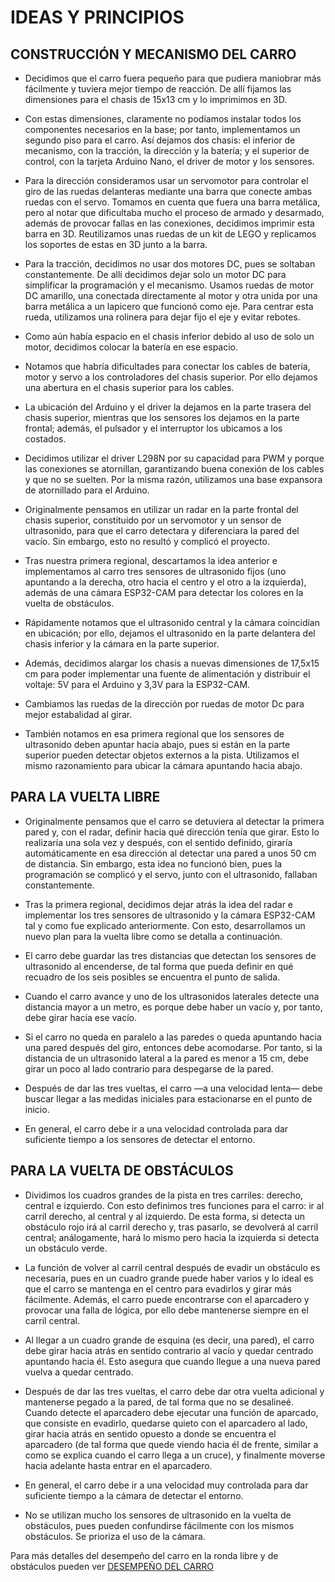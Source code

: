 # **IDEAS Y PRINCIPIOS**

##  **CONSTRUCCIÓN Y MECANISMO DEL CARRO**

- Decidimos que el carro fuera pequeño para que pudiera maniobrar más fácilmente y tuviera mejor tiempo de reacción. De allí fijamos las dimensiones para el chasis de 15x13 cm y lo imprimimos en 3D.

- Con estas dimensiones, claramente no podíamos instalar todos los componentes necesarios en la base; por tanto, implementamos un segundo piso para el carro. Así dejamos dos chasis: el inferior de mecanismo, con la tracción, la dirección y la batería; y el superior de control, con la tarjeta Arduino Nano, el driver de motor y los sensores.

- Para la dirección consideramos usar un servomotor para controlar el giro de las ruedas delanteras mediante una barra que conecte ambas ruedas con el servo. Tomamos en cuenta que fuera una barra metálica, pero al notar que dificultaba mucho el proceso de armado y desarmado, además de provocar fallas en las conexiones, decidimos imprimir esta barra en 3D. Reutilizamos unas ruedas de un kit de LEGO y replicamos los soportes de estas en 3D junto a la barra.

- Para la tracción, decidimos no usar dos motores DC, pues se soltaban constantemente. De allí decidimos dejar solo un motor DC para simplificar la programación y el mecanismo. Usamos ruedas de motor DC amarillo, una conectada directamente al motor y otra unida por una barra metálica a un lapicero que funcionó como eje. Para centrar esta rueda, utilizamos una rolinera para dejar fijo el eje y evitar rebotes.

- Como aún había espacio en el chasis inferior debido al uso de solo un motor, decidimos colocar la batería en ese espacio.

- Notamos que habría dificultades para conectar los cables de batería, motor y servo a los controladores del chasis superior. Por ello dejamos una abertura en el chasis superior para los cables.

- La ubicación del Arduino y el driver la dejamos en la parte trasera del chasis superior, mientras que los sensores los dejamos en la parte frontal; además, el pulsador y el interruptor los ubicamos a los costados.

- Decidimos utilizar el driver L298N por su capacidad para PWM y porque las conexiones se atornillan, garantizando buena conexión de los cables y que no se suelten. Por la misma razón, utilizamos una base expansora de atornillado para el Arduino.

- Originalmente pensamos en utilizar un radar en la parte frontal del chasis superior, constituido por un servomotor y un sensor de ultrasonido, para que el carro detectara y diferenciara la pared del vacío. Sin embargo, esto no resultó y complicó el proyecto.

- Tras nuestra primera regional, descartamos la idea anterior e implementamos al carro tres sensores de ultrasonido fijos (uno apuntando a la derecha, otro hacia el centro y el otro a la izquierda), además de una cámara ESP32-CAM para detectar los colores en la vuelta de obstáculos.

- Rápidamente notamos que el ultrasonido central y la cámara coincidían en ubicación; por ello, dejamos el ultrasonido en la parte delantera del chasis inferior y la cámara en la parte superior.

- Además, decidimos alargar los chasis a nuevas dimensiones de 17,5x15 cm para poder implementar una fuente de alimentación y distribuir el voltaje: 5V para el Arduino y 3,3V para la ESP32-CAM.

- Cambiamos las ruedas de la dirección por ruedas de motor Dc para mejor estabalidad al girar.

- También notamos en esa primera regional que los sensores de ultrasonido deben apuntar hacia abajo, pues si están en la parte superior pueden detectar objetos externos a la pista. Utilizamos el mismo razonamiento para ubicar la cámara apuntando hacia abajo.

##  **PARA LA VUELTA LIBRE**

- Originalmente pensamos que el carro se detuviera al detectar la primera pared y, con el radar, definir hacia qué dirección tenía que girar. Esto lo realizaría una sola vez y después, con el sentido definido, giraría automáticamente en esa dirección al detectar una pared a unos 50 cm de distancia. Sin embargo, esta idea no funcionó bien, pues la programación se complicó y el servo, junto con el ultrasonido, fallaban constantemente.

- Tras la primera regional, decidimos dejar atrás la idea del radar e implementar los tres sensores de ultrasonido y la cámara ESP32-CAM tal y como fue explicado anteriormente. Con esto, desarrollamos un nuevo plan para la vuelta libre como se detalla a continuación.

- El carro debe guardar las tres distancias que detectan los sensores de ultrasonido al encenderse, de tal forma que pueda definir en qué recuadro de los seis posibles se encuentra el punto de salida.

- Cuando el carro avance y uno de los ultrasonidos laterales detecte una distancia mayor a un metro, es porque debe haber un vacío y, por tanto, debe girar hacia ese vacío.

- Si el carro no queda en paralelo a las paredes o queda apuntando hacia una pared después del giro, entonces debe acomodarse. Por tanto, si la distancia de un ultrasonido lateral a la pared es menor a 15 cm, debe girar un poco al lado contrario para despegarse de la pared.

- Después de dar las tres vueltas, el carro —a una velocidad lenta— debe buscar llegar a las medidas iniciales para estacionarse en el punto de inicio.

- En general, el carro debe ir a una velocidad controlada para dar suficiente tiempo a los sensores de detectar el entorno.

## **PARA LA VUELTA DE OBSTÁCULOS**

- Dividimos los cuadros grandes de la pista en tres carriles: derecho, central e izquierdo. Con esto definimos tres funciones para el carro: ir al carril derecho, al central y al izquierdo. De esta forma, si detecta un obstáculo rojo irá al carril derecho y, tras pasarlo, se devolverá al carril central; análogamente, hará lo mismo pero hacia la izquierda si detecta un obstáculo verde.

- La función de volver al carril central después de evadir un obstáculo es necesaria, pues en un cuadro grande puede haber varios y lo ideal es que el carro se mantenga en el centro para evadirlos y girar más fácilmente. Además, el carro puede encontrarse con el aparcadero y provocar una falla de lógica, por ello debe mantenerse siempre en el carril central.

- Al llegar a un cuadro grande de esquina (es decir, una pared), el carro debe girar hacia atrás en sentido contrario al vacío y quedar centrado apuntando hacia él. Esto asegura que cuando llegue a una nueva pared vuelva a quedar centrado.

- Después de dar las tres vueltas, el carro debe dar otra vuelta adicional y mantenerse pegado a la pared, de tal forma que no se desalineé. Cuando detecte el aparcadero debe ejecutar una función de aparcado, que consiste en evadirlo, quedarse quieto con el aparcadero al lado, girar hacia atrás en sentido opuesto a donde se encuentra el aparcadero (de tal forma que quede viendo hacia él de frente, similar a como se explica cuando el carro llega a un cruce), y finalmente moverse hacia adelante hasta entrar en el aparcadero.

- En general, el carro debe ir a una velocidad muy controlada para dar suficiente tiempo a la cámara de detectar el entorno.

- No se utilizan mucho los sensores de ultrasonido en la vuelta de obstáculos, pues pueden confundirse fácilmente con los mismos obstáculos. Se prioriza el uso de la cámara.



Para más detalles del desempeño del carro en la ronda libre y de obstáculos pueden ver [DESEMPEÑO DEL CARRO](https://github.com/joseleomarquina10/WHITELIONS-REPOSITORIO-REGIONALWRO2025/tree/main/ESQUEMAS#desempe%C3%B1o-del-carro)